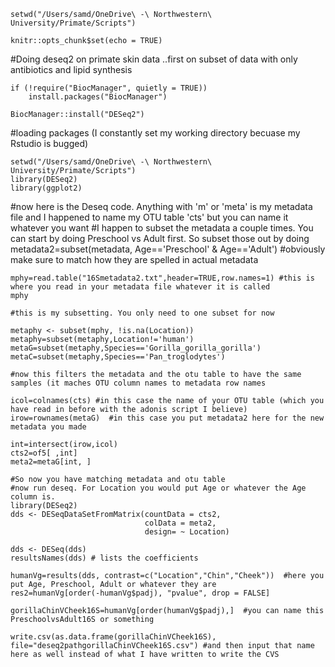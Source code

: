 ```{r}
setwd("/Users/samd/OneDrive\ -\ Northwestern\ University/Primate/Scripts")
```

```{r setup, include=FALSE}
knitr::opts_chunk$set(echo = TRUE)
```

#Doing deseq2 on primate skin data ..first on subset of data with only antibiotics and lipid synthesis

```{r}
if (!require("BiocManager", quietly = TRUE))
    install.packages("BiocManager")

BiocManager::install("DESeq2")
```

#loading packages (I constantly set my working directory becuase my Rstudio is bugged)

```{r}
setwd("/Users/samd/OneDrive\ -\ Northwestern\ University/Primate/Scripts")
library(DESeq2)
library(ggplot2)
```

#now here is the Deseq code. Anything with 'm' or 'meta' is my metadata file and I happened to name my OTU table 'cts' but you can name it whatever you want
#I happen to subset the metadata a couple times. You can start by doing Preschool vs Adult first. So subset those out by doing metadata2=subset(metadata, Age=='Preschool' & Age=='Adult')
#obviously make sure to match how they are spelled in actual metadata

```{r}
mphy=read.table("16Smetadata2.txt",header=TRUE,row.names=1) #this is where you read in your metadata file whatever it is called
mphy

#this is my subsetting. You only need to one subset for now

metaphy <- subset(mphy, !is.na(Location))
metaphy=subset(metaphy,Location!='human')
metaG=subset(metaphy,Species=='Gorilla_gorilla_gorilla')
metaC=subset(metaphy,Species=='Pan_troglodytes')

#now this filters the metadata and the otu table to have the same samples (it maches OTU column names to metadata row names

icol=colnames(cts) #in this case the name of your OTU table (which you have read in before with the adonis script I believe)
irow=rownames(metaG)  #in this case you put metadata2 here for the new metadata you made

int=intersect(irow,icol)
cts2=of5[ ,int]
meta2=metaG[int, ]

#So now you have matching metadata and otu table
#now run deseq. For Location you would put Age or whatever the Age column is.
library(DESeq2)
dds <- DESeqDataSetFromMatrix(countData = cts2,
                              colData = meta2,
                              design= ~ Location)
                              
dds <- DESeq(dds)
resultsNames(dds) # lists the coefficients

humanVg=results(dds, contrast=c("Location","Chin","Cheek"))  #here you put Age, Preschool, Adult or whatever they are
res2=humanVg[order(-humanVg$padj), "pvalue", drop = FALSE]

gorillaChinVCheek16S=humanVg[order(humanVg$padj),]  #you can name this PreschoolvsAdult16S or something

write.csv(as.data.frame(gorillaChinVCheek16S), file="deseq2pathgorillaChinVCheek16S.csv") #and then input that name here as well instead of what I have written to write the CVS
```

